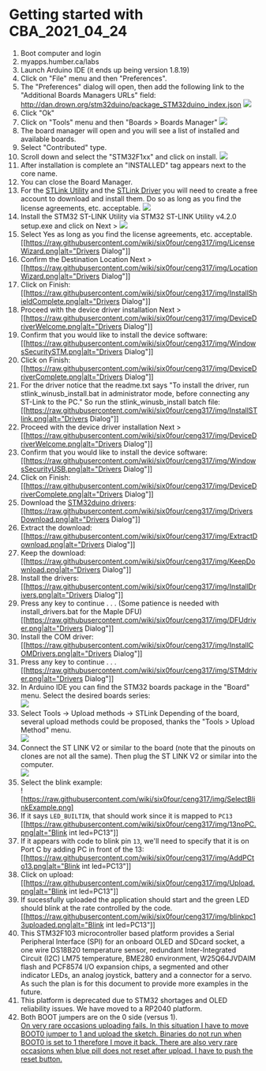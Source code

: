 # Getting started with CBA_2021_04_24
1. Boot computer and login
2. myapps.humber.ca/labs
3. Launch Arduino IDE (it ends up being version 1.8.19)
4. Click on "File" menu and then "Preferences".
5. The "Preferences" dialog will open, then add the following link to the "Additional Boards Managers URLs" field:
   http://dan.drown.org/stm32duino/package_STM32duino_index.json
    ![](https://raw.githubusercontent.com/wiki/six0four/ceng317/img/BoardDanjson.png)
6. Click "Ok"
7. Click on "Tools" menu and then "Boards > Boards Manager"
    ![](https://raw.githubusercontent.com/wiki/six0four/ceng317/img/menu_bm.png)
8. The board manager will open and you will see a list of installed and available boards.
9. Select "Contributed" type.
10. Scroll down and select the "STM32F1xx" and click on install.
    ![](https://raw.githubusercontent.com/wiki/six0four/ceng317/img/ContributedSTM32F1xx.png)
12. After installation is complete an "INSTALLED" tag appears next to the core name.
13. You can close the Board Manager.
14. For the [STLink Utility](https://www.st.com/content/st_com/en/products/development-tools/software-development-tools/stm32-software-development-tools/stm32-programmers/stsw-link004.html) and the [STLink Driver](https://www.st.com/content/st_com/en/products/development-tools/software-development-tools/stm32-software-development-tools/stm32-utilities/stsw-link009.html) you will need to create a free account to download and install them. Do so as long as you find the license agreements, etc. acceptable.
    ![](https://raw.githubusercontent.com/wiki/six0four/ceng317/img/CreateAccount.png)
16. Install the STM32 ST-LINK Utility via STM32 ST-LINK Utility v4.2.0 setup.exe and click on Next >
    ![](https://raw.githubusercontent.com/wiki/six0four/ceng317/img/WelcomeWizard.png)
18. Select Yes as long as you find the license agreements, etc. acceptable.   
[[https://raw.githubusercontent.com/wiki/six0four/ceng317/img/LicenseWizard.png|alt="Drivers Dialog"]]
24. Confirm the Destination Location Next >   
[[https://raw.githubusercontent.com/wiki/six0four/ceng317/img/LocationWizard.png|alt="Drivers Dialog"]]
25. Click on Finish:   
[[https://raw.githubusercontent.com/wiki/six0four/ceng317/img/InstallShieldComplete.png|alt="Drivers Dialog"]]
26. Proceed with the device driver installation Next >   
[[https://raw.githubusercontent.com/wiki/six0four/ceng317/img/DeviceDriverWelcome.png|alt="Drivers Dialog"]]
27. Confirm that you would like to install the device software:   
[[https://raw.githubusercontent.com/wiki/six0four/ceng317/img/WindowsSecuritySTM.png|alt="Drivers Dialog"]]
28. Click on Finish:   
[[https://raw.githubusercontent.com/wiki/six0four/ceng317/img/DeviceDriverComplete.png|alt="Drivers Dialog"]]
29. For the driver notice that the readme.txt says "To install the driver, run stlink_winusb_install.bat in administrator mode, before connecting any ST-Link to the PC." So run the stlink_winusb_install batch file:   
[[https://raw.githubusercontent.com/wiki/six0four/ceng317/img/InstallSTlink.png|alt="Drivers Dialog"]]
30. Proceed with the device driver installation Next >   
[[https://raw.githubusercontent.com/wiki/six0four/ceng317/img/DeviceDriverWelcome.png|alt="Drivers Dialog"]]
31. Confirm that you would like to install the device software:   
[[https://raw.githubusercontent.com/wiki/six0four/ceng317/img/WindowsSecurityUSB.png|alt="Drivers Dialog"]]
32. Click on Finish:   
[[https://raw.githubusercontent.com/wiki/six0four/ceng317/img/DeviceDriverComplete.png|alt="Drivers Dialog"]]
33. Download the [STM32duino drivers](https://github.com/rogerclarkmelbourne/Arduino_STM32/):   
[[https://raw.githubusercontent.com/wiki/six0four/ceng317/img/DriversDownload.png|alt="Drivers Dialog"]]
34. Extract the download:   
[[https://raw.githubusercontent.com/wiki/six0four/ceng317/img/ExtractDownload.png|alt="Drivers Dialog"]]
35. Keep the download:   
[[https://raw.githubusercontent.com/wiki/six0four/ceng317/img/KeepDownload.png|alt="Drivers Dialog"]]
36. Install the drivers:   
[[https://raw.githubusercontent.com/wiki/six0four/ceng317/img/InstallDrivers.png|alt="Drivers Dialog"]]
37. Press any key to continue . . .    (Some patience is needed with install_drivers.bat for the Maple DFU)   
[[https://raw.githubusercontent.com/wiki/six0four/ceng317/img/DFUdriver.png|alt="Drivers Dialog"]]
38. Install the COM driver:   
[[https://raw.githubusercontent.com/wiki/six0four/ceng317/img/InstallCOMDrivers.png|alt="Drivers Dialog"]]
39. Press any key to continue . . .    
[[https://raw.githubusercontent.com/wiki/six0four/ceng317/img/STMdriver.png|alt="Drivers Dialog"]]
49. In Arduino IDE you can find the STM32 boards package in the "Board" menu. Select the desired boards series:   
    ![](https://raw.githubusercontent.com/wiki/six0four/ceng317/img/BoardsSTM32F1xx.png)
50. Select Tools -> Upload methods -> STLink Depending of the board, several upload methods could be proposed, thanks the "Tools > Upload Method" menu.   
    ![](https://raw.githubusercontent.com/wiki/six0four/ceng317/img/UploadMethod.png)   
52. Connect the ST LINK V2 or similar to the board (note that the pinouts on clones are not all the same). Then plug the ST LINK V2 or similar into the computer.   
    ![](https://raw.githubusercontent.com/six0four/ceng317/master/images/stm32f103c8t6.jpg)   
54. Select the blink example:   
    ![https://raw.githubusercontent.com/wiki/six0four/ceng317/img/SelectBlinkExample.png]
56. If it says ```LED_BUILTIN```, that should work since it is mapped to ```PC13```   
[[https://raw.githubusercontent.com/wiki/six0four/ceng317/img/13noPC.png|alt="Blink int led=PC13"]]   
57. If it appears with code to blink pin ```13```, we'll need to specify that it is on Port C by adding PC in front of the 13:   
[[https://raw.githubusercontent.com/wiki/six0four/ceng317/img/AddPCto13.png|alt="Blink int led=PC13"]]    
58. Click on upload:    
[[https://raw.githubusercontent.com/wiki/six0four/ceng317/img/Upload.png|alt="Blink int led=PC13"]]   
59. If sucessfully uploaded the application should start and the green LED should blink at the rate controlled by the code.   
[[https://raw.githubusercontent.com/wiki/six0four/ceng317/img/blinkpc13uploaded.png|alt="Blink int led=PC13"]]  
60. This STM32F103 microcontroller based platform
provides a Serial Peripheral
Interface (SPI) for an onboard OLED and SDcard socket, a one wire
DS18B20 temperature sensor, redundant Inter-Integrated Circuit (I2C)
LM75 temperature, BME280 environment, W25Q64JVDAIM flash
and PCF8574 I/O expansion chips, a segmented and other indicator LEDs,
an analog joystick, battery and a connector for a servo. As such the plan is for this document to provide more examples in the future.
61. This platform is deprecated due to STM32 shortages and OLED reliability issues. We have moved to a RP2040 platform.
62. Both BOOT jumpers are on the 0 side (versus 1).   
[On very rare occasions uploading fails. In this situation I have to move BOOT0 jumper to 1 and upload the sketch. Binaries do not run when BOOT0 is set to 1 therefore I move it back. There are also very rare occasions when blue pill does not reset after upload. I have to push the reset button.](https://www.onetransistor.eu/2017/11/stm32-bluepill-arduino-ide.html)    
